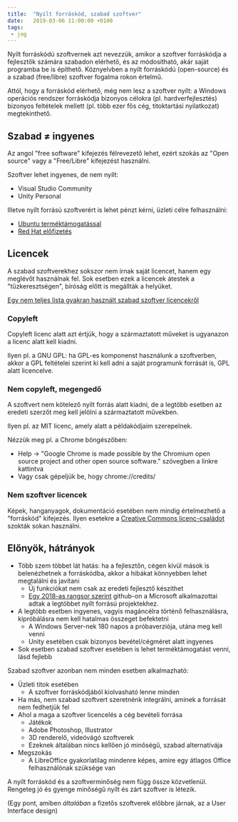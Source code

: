 ```yaml
---
title:  "Nyílt forráskód, szabad szoftver"
date:   2019-03-06 11:00:00 +0100
tags:
 - jog
---
```


Nyílt forráskódú szoftvernek azt nevezzük, amikor a szoftver forráskódja a fejlesztők számára szabadon elérhető, és az módosítható, akár saját programba be is építhető. Köznyelvben a nyílt forráskódú (open-source) és a szabad (free/libre) szoftver fogalma rokon értelmű.

Attól, hogy a forráskód elérhető, még nem lesz a szoftver nyílt: a Windows operációs rendszer forráskódja bizonyos célokra (pl. hardverfejlesztés) bizonyos feltételek mellett (pl. több ezer fős cég, titoktartási nyilatkozat) megtekinthető.

## Szabad ≠ ingyenes

Az angol "free software" kifejezés félrevezető lehet, ezért szokás az "Open source" vagy a "Free/Libre" kifejezést használni.

Szoftver lehet ingyenes, de nem nyílt:
* Visual Studio Community
* Unity Personal

Illetve nyílt forrású szoftverért is lehet pénzt kérni, üzleti célre felhasználni:
* [Ubuntu terméktámogatással](https://buy.ubuntu.com/)
* [Red Hat előfizetés](https://www.redhat.com/en/store/linux-platforms)

## Licencek

A szabad szoftverekhez sokszor nem írnak saját licencet, hanem egy meglévőt használnak fel. Sok esetben ezek a licencek átestek a "tűzkeresztségen", bíróság előtt is megállták a helyüket.

[Egy nem teljes lista gyakran használt szabad szoftver licencekről](https://www.gnu.org/licenses/license-list.html)

### Copyleft

Copyleft licenc alatt azt értjük, hogy a származtatott műveket is ugyanazon a licenc alatt kell kiadni.

Ilyen pl. a GNU GPL: ha GPL-es komponenst használunk a szoftverben, akkor a GPL feltételei szerint ki kell adni a saját programunk forrását is, GPL alatt licencelve.

### Nem copyleft, megengedő

A szoftvert nem kötelező nyílt forrás alatt kiadni, de a legtöbb esetben az eredeti szerzőt meg kell jelölni a származtatott művekben.

Ilyen pl. az MIT licenc, amely alatt a példakódjaim szerepelnek.

Nézzük meg pl. a Chrome böngészőben:
* Help -> "Google Chrome is made possible by the Chromium open source project and other open source software." szövegben a linkre kattintva
* Vagy csak gépeljük be, hogy chrome://credits/

### Nem szoftver licencek

Képek, hanganyagok, dokumentáció esetében nem mindig értelmezhető a "forráskód" kifejezés. Ilyen esetekre a [Creative Commons licenc-családot](https://creativecommons.org/choose/) szokták sokan használni.

## Előnyök, hátrányok

* Több szem többet lát hatás: ha a fejlesztőn, cégen kívül mások is belenézhetnek a forráskódba, akkor a hibákat könnyebben lehet megtalálni és javítani
  * Új funkciókat nem csak az eredeti fejlesztő készíthet
  * [Egy 2018-as rangsor szerint](https://www.infoworld.com/article/3253948/who-really-contributes-to-open-source.html#tk.twt_ifw) github-on a Microsoft alkalmazottai adtak a legtöbbet nyílt forrású projektekhez.
* A legtöbb esetben ingyenes, vagyis magáncélra történő felhasználásra, kipróbálásra nem kell hatalmas összeget befektetni
  * A Windows Server-nek 180 napos a próbaverziója, utána meg kell venni
  * Unity esetében csak bizonyos bevétel/cégméret alatt ingyenes
* Sok esetben szabad szoftver esetében is lehet terméktámogatást venni, lásd fejlebb

Szabad szoftver azonban nem minden esetben alkalmazható:

* Üzleti titok esetében
  * A szoftver forráskódjából kiolvasható lenne minden
* Ha más, nem szabad szoftvert szeretnénk integrálni, aminek a forrását nem fedhetjük fel
* Ahol a maga a szoftver licencelés a cég bevételi forrása
  * Játékok
  * Adobe Photoshop, Illustrator
  * 3D renderelő, videóvágó szoftverek
  * Ezeknek általában nincs kellően jó minőségű, szabad alternatívája
* Megszokás
  * A LibreOffice gyakorlatilag mindenre képes, amire egy átlagos Office felhasználónak szüksége van

A nyílt forráskód és a szoftverminőség nem függ össze közvetlenül. Rengeteg jó és gyenge minőségű nyílt és zárt szoftver is létezik.

(Egy pont, amiben _általában_ a fizetős szoftverek előbbre járnak, az a User Interface design)
